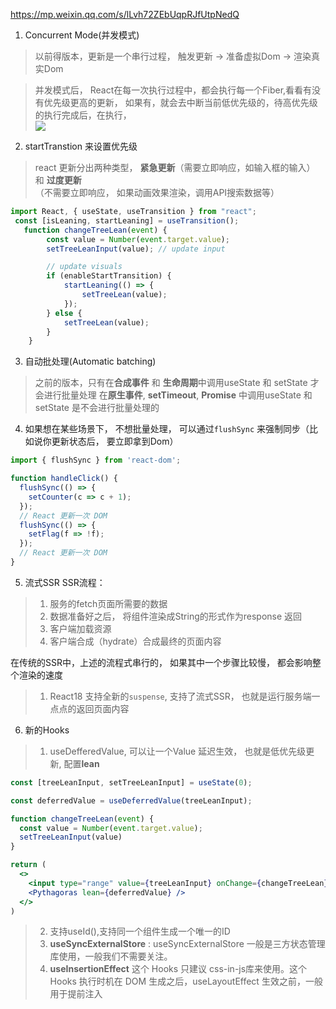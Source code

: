 https://mp.weixin.qq.com/s/lLvh72ZEbUqpRJfUtpNedQ
1. Concurrent Mode(并发模式)
> 以前得版本，更新是一个串行过程， 触发更新 -> 准备虚拟Dom -> 渲染真实Dom

> 并发模式后， React在每一次执行过程中，都会执行每一个Fiber,看看有没有优先级更高的更新，
如果有，就会去中断当前低优先级的，待高优先级的执行完成后，在执行，  
![](https://mmbiz.qpic.cn/mmbiz_jpg/Zf3Qju4se7th3ARn1mIdpyJHFfmxnZD7ABeamZ9VnN6K5Wsq4YdzT5VGQjKmZlIP9UgNSvWs6bv6jCUiaGJOauA/640?wx_fmt=jpeg&wxfrom=5&wx_lazy=1&wx_co=1)

2. startTranstion 来设置优先级
> react 更新分出两种类型， **紧急更新**（需要立即响应，如输入框的输入） 和 **过度更新**（不需要立即响应， 如果动画效果渲染，调用API搜索数据等）
```jsx
import React, { useState, useTransition } from "react";
 const [isLeaning, startLeaning] = useTransition();
   function changeTreeLean(event) {
        const value = Number(event.target.value);
        setTreeLeanInput(value); // update input

        // update visuals
        if (enableStartTransition) {
            startLeaning(() => {
                setTreeLean(value);
            });
        } else {
            setTreeLean(value);
        }
    }
```

3. 自动批处理(Automatic batching)
> 之前的版本，只有在**合成事件** 和 **生命周期**中调用useState 和 setState 才会进行批量处理
> 在**原生事件**, **setTimeout**, **Promise** 中调用useState 和 setState 是不会进行批量处理的

4. 如果想在某些场景下， 不想批量处理， 可以通过`flushSync` 来强制同步（比如说你更新状态后， 要立即拿到Dom）
```jsx
import { flushSync } from 'react-dom';

function handleClick() {
  flushSync(() => {
    setCounter(c => c + 1);
  });
  // React 更新一次 DOM
  flushSync(() => {
    setFlag(f => !f);
  });
  // React 更新一次 DOM
}
```

5. 流式SSR
SSR流程：
> 1. 服务的fetch页面所需要的数据
> 2. 数据准备好之后， 将组件渲染成String的形式作为response 返回
> 3. 客户端加载资源
> 4. 客户端合成（hydrate）合成最终的页面内容

在传统的SSR中，上述的流程式串行的， 如果其中一个步骤比较慢， 都会影响整个渲染的速度
> 1. React18 支持全新的`suspense`, 支持了流式SSR， 也就是运行服务端一点点的返回页面内容

6. 新的Hooks
> 1. useDefferedValue, 可以让一个Value 延迟生效， 也就是低优先级更新, 配置**lean**
```jsx
const [treeLeanInput, setTreeLeanInput] = useState(0);

const deferredValue = useDeferredValue(treeLeanInput);

function changeTreeLean(event) {
  const value = Number(event.target.value);
  setTreeLeanInput(value)
}

return (
  <>
    <input type="range" value={treeLeanInput} onChange={changeTreeLean} />
    <Pythagoras lean={deferredValue} />
  </>
)
```
> 2. 支持useId(),支持同一个组件生成一个唯一的ID
> 3. **useSyncExternalStore** : useSyncExternalStore 一般是三方状态管理库使用，一般我们不需要关注。
> 4. **useInsertionEffect** 这个 Hooks 只建议 css-in-js库来使用。这个 Hooks 执行时机在 DOM 生成之后，useLayoutEffect 生效之前，一般用于提前注入 <style> 脚本。